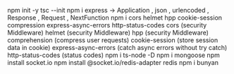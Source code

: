 npm init -y
tsc --init
npm i express -> Application , json , urlencoded , Response , Request , NextFunction
npm i cors helmet hpp cookie-session compression express-async-errors http-status-codes
cors (security Middleware)
helmet (security Middleware) 
hpp (security Middleware)
comprehension (compress user requests)
cookie-session (store session data in cookie)
express-async-errors (catch async errors without try catch)
http-status-codes (status codes)
npm i ts-node -D
npm i mongoose
npm install socket.io
npm install @socket.io/redis-adapter redis
npm i bunyan